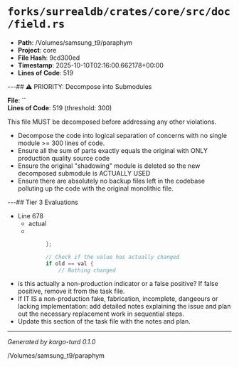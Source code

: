 # `forks/surrealdb/crates/core/src/doc/field.rs`

- **Path**: /Volumes/samsung_t9/paraphym
- **Project**: core
- **File Hash**: 9cd300ed  
- **Timestamp**: 2025-10-10T02:16:00.662178+00:00  
- **Lines of Code**: 519

---## ⚠️ PRIORITY: Decompose into Submodules

**File**: ``  
**Lines of Code**: 519 (threshold: 300)

This file MUST be decomposed before addressing any other violations.

- Decompose the code into logical separation of concerns with no single module >= 300 lines of code. 
- Ensure all the sum of parts exactly equals the original with ONLY production quality source code
- Ensure the original "shadowing" module is deleted so the new decomposed submodule is ACTUALLY USED
- Ensure there are absolutely no backup files left in the codebase polluting up the code with the original monolithic file.

---## Tier 3 Evaluations


- Line 678
  - actual
  - 

```rust
			};

			// Check if the value has actually changed
			if old == val {
				// Nothing changed
```

- is this actually a non-production indicator or a false positive? If false positive, remove it from the task file.
- If IT IS a non-production fake, fabrication, incomplete, dangeours or lacking implementation: add detailed notes explaining the issue and plan out the necessary replacement work in sequential steps. 
- Update this section of the task file with the notes and plan.

---

*Generated by kargo-turd 0.1.0*

/Volumes/samsung_t9/paraphym